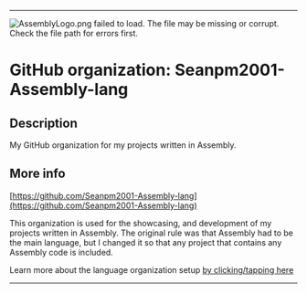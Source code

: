 
***

![AssemblyLogo.png failed to load. The file may be missing or corrupt. Check the file path for errors first.](/AdditionalInfo/1/Seanpm2001-Assembly-lang/AssemblyLogo.png)

# GitHub organization: Seanpm2001-Assembly-lang

## Description

My GitHub organization for my projects written in Assembly.

## More info

[https://github.com/Seanpm2001-Assembly-lang](https://github.com/Seanpm2001-Assembly-lang)

This organization is used for the showcasing, and development of my projects written in Assembly. The original rule was that Assembly had to be the main language, but I changed it so that any project that contains any Assembly code is included.

Learn more about the language organization setup [by clicking/tapping here](/AdditionalInfo/LanguageOrgs/README.md)

***

